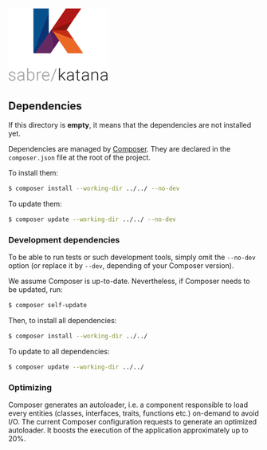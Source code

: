 # ![K (sabre/katana's logo)](../public/static/image/katana_logo_full.png)

## Dependencies

If this directory is **empty**, it means that the dependencies are not installed
yet.

Dependencies are managed by [Composer]. They are declared in the
`composer.json` file at the root of the project.

To install them:

```sh
$ composer install --working-dir ../../ --no-dev
```

To update them:

```sh
$ composer update --working-dir ../../ --no-dev
```

### Development dependencies

To be able to run tests or such development tools, simply omit the `--no-dev`
option (or replace it by `--dev`, depending of your Composer version).

We assume Composer is up-to-date. Nevertheless, if Composer needs to be updated,
run:

```sh
$ composer self-update
```

Then, to install all dependencies:

```sh
$ composer install --working-dir ../../
```

To update to all dependencies:

```sh
$ composer update --working-dir ../../
```

### Optimizing

Composer generates an autoloader, i.e. a component responsible to load every
entities (classes, interfaces, traits, functions etc.) on-demand to avoid I/O.
The current Composer configuration requests to generate an optimized autoloader.
It boosts the execution of the application approximately up to 20%.

[Composer]: http://getcomposer.org/

